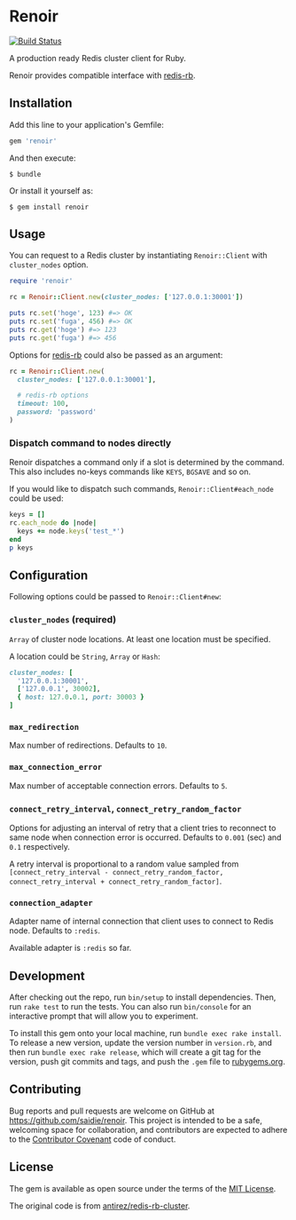 # Renoir

[![Build Status](https://travis-ci.org/saidie/renoir.svg?branch=master)](https://travis-ci.org/saidie/renoir)

A production ready Redis cluster client for Ruby.

Renoir provides compatible interface with [redis-rb](https://github.com/redis/redis-rb/).

## Installation

Add this line to your application's Gemfile:

```ruby
gem 'renoir'
```

And then execute:

    $ bundle

Or install it yourself as:

    $ gem install renoir

## Usage

You can request to a Redis cluster by instantiating `Renoir::Client` with `cluster_nodes` option.

```ruby
require 'renoir'

rc = Renoir::Client.new(cluster_nodes: ['127.0.0.1:30001'])

puts rc.set('hoge', 123) #=> OK
puts rc.set('fuga', 456) #=> OK
puts rc.get('hoge') #=> 123
puts rc.get('fuga') #=> 456
```

Options for [redis-rb](https://github.com/redis/redis-rb/) could also be passed as an argument:

```ruby
rc = Renoir::Client.new(
  cluster_nodes: ['127.0.0.1:30001'],

  # redis-rb options
  timeout: 100,
  password: 'password'
)
```

### Dispatch command to nodes directly

Renoir dispatches a command only if a slot is determined by the command. This also includes no-keys commands like `KEYS`, `BGSAVE` and so on.

If you would like to dispatch such commands, `Renoir::Client#each_node` could be used:

```ruby
keys = []
rc.each_node do |node|
  keys += node.keys('test_*')
end
p keys
```

## Configuration

Following options could be passed to `Renoir::Client#new`:

### `cluster_nodes` (required)

`Array` of cluster node locations. At least one location must be specified.

A location could be `String`, `Array` or `Hash`:

```ruby
cluster_nodes: [
  '127.0.0.1:30001',
  ['127.0.0.1', 30002],
  { host: 127.0.0.1, port: 30003 }
]
```

### `max_redirection`

Max number of redirections. Defaults to `10`.

### `max_connection_error`

Max number of acceptable connection errors. Defaults to `5`.

### `connect_retry_interval`, `connect_retry_random_factor`

Options for adjusting an interval of retry that a client tries to reconnect to same node when connection error is occurred.
Defaults to `0.001` (sec) and `0.1` respectively.

A retry interval is proportional to a random value sampled from `[connect_retry_interval - connect_retry_random_factor, connect_retry_interval + connect_retry_random_factor]`.

### `connection_adapter`

Adapter name of internal connection that client uses to connect to Redis node. Defaults to `:redis`.

Available adapter is `:redis` so far.

## Development

After checking out the repo, run `bin/setup` to install dependencies. Then, run `rake test` to run the tests. You can also run `bin/console` for an interactive prompt that will allow you to experiment.

To install this gem onto your local machine, run `bundle exec rake install`. To release a new version, update the version number in `version.rb`, and then run `bundle exec rake release`, which will create a git tag for the version, push git commits and tags, and push the `.gem` file to [rubygems.org](https://rubygems.org).

## Contributing

Bug reports and pull requests are welcome on GitHub at https://github.com/saidie/renoir. This project is intended to be a safe, welcoming space for collaboration, and contributors are expected to adhere to the [Contributor Covenant](http://contributor-covenant.org) code of conduct.


## License

The gem is available as open source under the terms of the [MIT License](http://opensource.org/licenses/MIT).

The original code is from [antirez/redis-rb-cluster](https://github.com/antirez/redis-rb-cluster).
